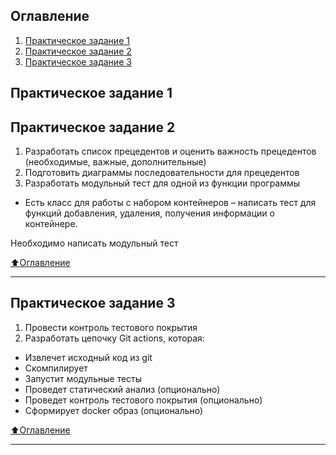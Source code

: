 ## Оглавление

1.  [Практическое задание 1](#Практическое-задание-1)
2. [Практическое задание 2](#Практическое-задание-2)
3. [Практическое задание 3](#Практическое-задание-3)

## Практическое задание 1

## Практическое задание 2
1. Разработать список прецедентов и оценить важность прецедентов
(необходимые, важные, дополнительные)
2. Подготовить диаграммы последовательности для прецедентов
3. Разработать модульный тест для одной из функции программы
  - Есть класс для работы с набором контейнеров – написать тест для функций добавления, удаления, получения информации о контейнере.

Необходимо написать модульный тест

[:arrow_up:Оглавление](#Оглавление)
___

## Практическое задание 3

1. Провести контроль тестового покрытия
2. Разработать цепочку Git actions, которая:
  - Извлечет исходный код из git
  - Скомпилирует
  - Запустит модульные тесты
  - Проведет статический анализ (опционально)
  - Проведет контроль тестового покрытия (опционально)
  - Сформирует docker образ (опционально)

[:arrow_up:Оглавление](#Оглавление)
___
